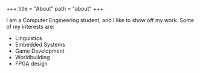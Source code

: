 +++
title = "About"
path = "about"
+++

I am a Computer Engineering student, and I like to show off my work. Some of my interests are:

- Linguistics
- Embedded Systems
- Game Development
- Worldbuilding
- FPGA design
